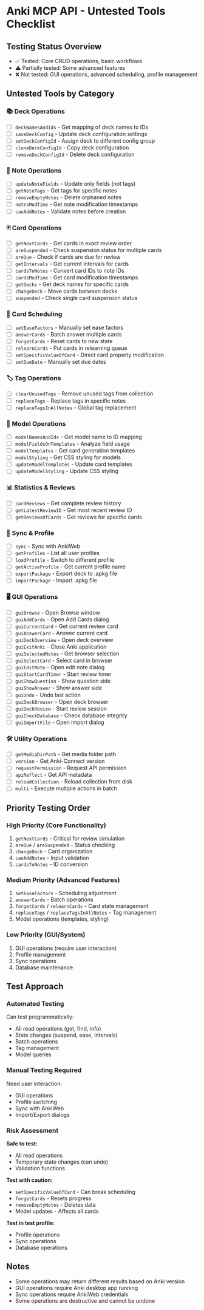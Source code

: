 # Anki MCP API - Untested Tools Checklist

## Testing Status Overview
- ✅ Tested: Core CRUD operations, basic workflows
- ⚠️  Partially tested: Some advanced features
- ❌ Not tested: GUI operations, advanced scheduling, profile management

## Untested Tools by Category

### 📚 Deck Operations
- [ ] `deckNamesAndIds` - Get mapping of deck names to IDs
- [ ] `saveDeckConfig` - Update deck configuration settings
- [ ] `setDeckConfigId` - Assign deck to different config group
- [ ] `cloneDeckConfigId` - Copy deck configuration
- [ ] `removeDeckConfigId` - Delete deck configuration

### 📝 Note Operations
- [ ] `updateNoteFields` - Update only fields (not tags)
- [ ] `getNoteTags` - Get tags for specific notes
- [ ] `removeEmptyNotes` - Delete orphaned notes
- [ ] `notesModTime` - Get note modification timestamps
- [ ] `canAddNotes` - Validate notes before creation

### 🃏 Card Operations
- [ ] `getNextCards` - Get cards in exact review order
- [ ] `areSuspended` - Check suspension status for multiple cards
- [ ] `areDue` - Check if cards are due for review
- [ ] `getIntervals` - Get current intervals for cards
- [ ] `cardsToNotes` - Convert card IDs to note IDs
- [ ] `cardsModTime` - Get card modification timestamps
- [ ] `getDecks` - Get deck names for specific cards
- [ ] `changeDeck` - Move cards between decks
- [ ] `suspended` - Check single card suspension status

### 🔧 Card Scheduling
- [ ] `setEaseFactors` - Manually set ease factors
- [ ] `answerCards` - Batch answer multiple cards
- [ ] `forgetCards` - Reset cards to new state
- [ ] `relearnCards` - Put cards in relearning queue
- [ ] `setSpecificValueOfCard` - Direct card property modification
- [ ] `setDueDate` - Manually set due dates

### 🏷️ Tag Operations
- [ ] `clearUnusedTags` - Remove unused tags from collection
- [ ] `replaceTags` - Replace tags in specific notes
- [ ] `replaceTagsInAllNotes` - Global tag replacement

### 🎨 Model Operations
- [ ] `modelNamesAndIds` - Get model name to ID mapping
- [ ] `modelFieldsOnTemplates` - Analyze field usage
- [ ] `modelTemplates` - Get card generation templates
- [ ] `modelStyling` - Get CSS styling for models
- [ ] `updateModelTemplates` - Update card templates
- [ ] `updateModelStyling` - Update CSS styling

### 📊 Statistics & Reviews
- [ ] `cardReviews` - Get complete review history
- [ ] `getLatestReviewID` - Get most recent review ID
- [ ] `getReviewsOfCards` - Get reviews for specific cards

### 🔄 Sync & Profile
- [ ] `sync` - Sync with AnkiWeb
- [ ] `getProfiles` - List all user profiles
- [ ] `loadProfile` - Switch to different profile
- [ ] `getActiveProfile` - Get current profile name
- [ ] `exportPackage` - Export deck to .apkg file
- [ ] `importPackage` - Import .apkg file

### 🖥️ GUI Operations
- [ ] `guiBrowse` - Open Browse window
- [ ] `guiAddCards` - Open Add Cards dialog
- [ ] `guiCurrentCard` - Get current review card
- [ ] `guiAnswerCard` - Answer current card
- [ ] `guiDeckOverview` - Open deck overview
- [ ] `guiExitAnki` - Close Anki application
- [ ] `guiSelectedNotes` - Get browser selection
- [ ] `guiSelectCard` - Select card in browser
- [ ] `guiEditNote` - Open edit note dialog
- [ ] `guiStartCardTimer` - Start review timer
- [ ] `guiShowQuestion` - Show question side
- [ ] `guiShowAnswer` - Show answer side
- [ ] `guiUndo` - Undo last action
- [ ] `guiDeckBrowser` - Open deck browser
- [ ] `guiDeckReview` - Start review session
- [ ] `guiCheckDatabase` - Check database integrity
- [ ] `guiImportFile` - Open import dialog

### 🛠️ Utility Operations
- [ ] `getMediaDirPath` - Get media folder path
- [ ] `version` - Get Anki-Connect version
- [ ] `requestPermission` - Request API permission
- [ ] `apiReflect` - Get API metadata
- [ ] `reloadCollection` - Reload collection from disk
- [ ] `multi` - Execute multiple actions in batch

## Priority Testing Order

### High Priority (Core Functionality)
1. `getNextCards` - Critical for review simulation
2. `areDue` / `areSuspended` - Status checking
3. `changeDeck` - Card organization
4. `canAddNotes` - Input validation
5. `cardsToNotes` - ID conversion

### Medium Priority (Advanced Features)
1. `setEaseFactors` - Scheduling adjustment
2. `answerCards` - Batch operations
3. `forgetCards` / `relearnCards` - Card state management
4. `replaceTags` / `replaceTagsInAllNotes` - Tag management
5. Model operations (templates, styling)

### Low Priority (GUI/System)
1. GUI operations (require user interaction)
2. Profile management
3. Sync operations
4. Database maintenance

## Test Approach

### Automated Testing
Can test programmatically:
- All read operations (get, find, info)
- State changes (suspend, ease, intervals)
- Batch operations
- Tag management
- Model queries

### Manual Testing Required
Need user interaction:
- GUI operations
- Profile switching
- Sync with AnkiWeb
- Import/Export dialogs

### Risk Assessment
**Safe to test:**
- All read operations
- Temporary state changes (can undo)
- Validation functions

**Test with caution:**
- `setSpecificValueOfCard` - Can break scheduling
- `forgetCards` - Resets progress
- `removeEmptyNotes` - Deletes data
- Model updates - Affects all cards

**Test in test profile:**
- Profile operations
- Sync operations
- Database operations

## Notes
- Some operations may return different results based on Anki version
- GUI operations require Anki desktop app running
- Sync operations require AnkiWeb credentials
- Some operations are destructive and cannot be undone